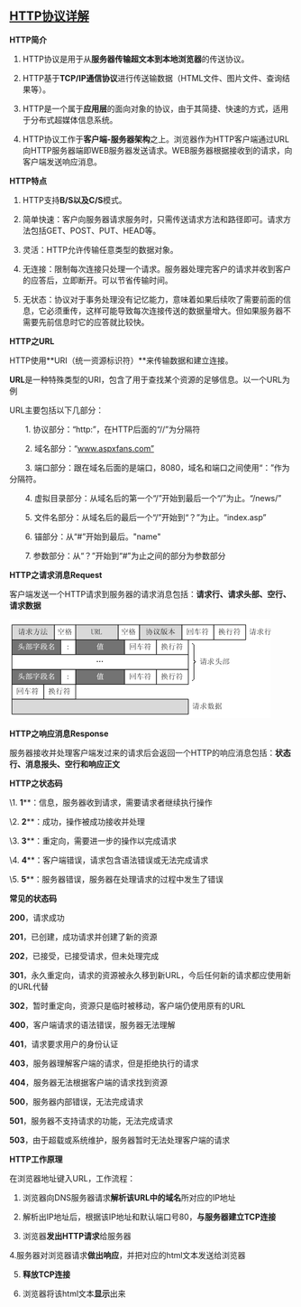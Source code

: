 ## [HTTP协议详解](https://www.cnblogs.com/jiqianqian/p/7453354.html)

**HTTP简介**

1. HTTP协议是用于从**服务器传输超文本到本地浏览器**的传送协议。

2. HTTP基于**TCP/IP通信协议**进行传送输数据（HTML文件、图片文件、查询结果等）。

3. HTTP是一个属于**应用层**的面向对象的协议，由于其简捷、快速的方式，适用于分布式超媒体信息系统。

4. HTTP协议工作于**客户端-服务器架构**之上。浏览器作为HTTP客户端通过URL向HTTP服务器端即WEB服务器发送请求。WEB服务器根据接收到的请求，向客户端发送响应消息。

 

**HTTP特点**

1. HTTP支持**B/S以及C/S**模式。

2. 简单快速：客户向服务器请求服务时，只需传送请求方法和路径即可。请求方法包括GET、POST、PUT、HEAD等。

3. 灵活：HTTP允许传输任意类型的数据对象。

4. 无连接：限制每次连接只处理一个请求。服务器处理完客户的请求并收到客户的应答后，立即断开。可以节省传输时间。

5. 无状态：协议对于事务处理没有记忆能力，意味着如果后续吹了需要前面的信息，它必须重传，这样可能导致每次连接传送的数据量增大。但如果服务器不需要先前信息时它的应答就比较快。

 

**HTTP之URL**

HTTP使用**URI（统一资源标识符）**来传输数据和建立连接。

**URL**是一种特殊类型的URI，包含了用于查找某个资源的足够信息。以一个URL为例



URL主要包括以下几部分：

　　1. 协议部分：“http:”，在HTTP后面的“//”为分隔符

　　2. 域名部分：“www.aspxfans.com”

　　3. 端口部分：跟在域名后面的是端口，8080，域名和端口之间使用“：”作为分隔符。

　　4. 虚拟目录部分：从域名后的第一个“/”开始到最后一个“/”为止。“/news/”

　　5. 文件名部分：从域名后的最后一个“/”开始到“？”为止。“index.asp”

　　6. 锚部分：从“#”开始到最后。"name"

　　7. 参数部分：从“？”开始到“#”为止之间的部分为参数部分

 

**HTTP之请求消息Request**

客户端发送一个HTTP请求到服务器的请求消息包括：**请求行、请求头部、空行、请求数据**

![](img/1127068-20170830145500108-1427330497.png)

 

**HTTP之响应消息Response**

服务器接收并处理客户端发过来的请求后会返回一个HTTP的响应消息包括：**状态行、消息报头、空行和响应正文**

 

**HTTP之状态码**

\1. **1****：信息，服务器收到请求，需要请求者继续执行操作

\2. **2****：成功，操作被成功接收并处理

\3. **3****：重定向，需要进一步的操作以完成请求

\4. **4****：客户端错误，请求包含语法错误或无法完成请求

\5. **5****：服务器错误，服务器在处理请求的过程中发生了错误

**常见的状态码**

**200**，请求成功

**201**，已创建，成功请求并创建了新的资源

**202**，已接受，已接受请求，但未处理完成

**301**，永久重定向，请求的资源被永久移到新URL，今后任何新的请求都应使用新的URL代替

**302**，暂时重定向，资源只是临时被移动，客户端仍使用原有的URL

**400**，客户端请求的语法错误，服务器无法理解

**401**，请求要求用户的身份认证

**403**，服务器理解客户端的请求，但是拒绝执行的请求

**404**，服务器无法根据客户端的请求找到资源

**500**，服务器内部错误，无法完成请求

**501**，服务器不支持请求的功能，无法完成请求

**503**，由于超载或系统维护，服务器暂时无法处理客户端的请求

 

**HTTP工作原理**

在浏览器地址键入URL，工作流程：

1. 浏览器向DNS服务器请求**解析该URL中的域名**所对应的IP地址

2. 解析出IP地址后，根据该IP地址和默认端口号80，**与服务器建立TCP连接**

3. 浏览器**发出HTTP请求**给服务器

4.服务器对浏览器请求**做出响应**，并把对应的html文本发送给浏览器

5. **释放TCP连接**

6. 浏览器将该html文本**显示**出来